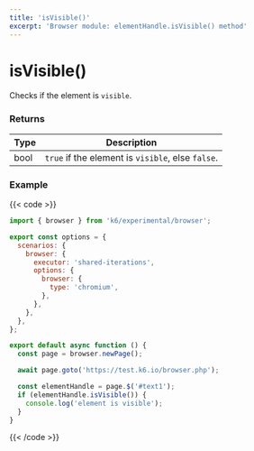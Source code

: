 ```yaml
---
title: 'isVisible()'
excerpt: 'Browser module: elementHandle.isVisible() method'
---
```


# isVisible()

Checks if the element is `visible`.

### Returns

| Type | Description                                       |
| ---- | ------------------------------------------------- |
| bool | `true` if the element is `visible`, else `false`. |

### Example

{{< code >}}

```javascript
import { browser } from 'k6/experimental/browser';

export const options = {
  scenarios: {
    browser: {
      executor: 'shared-iterations',
      options: {
        browser: {
          type: 'chromium',
        },
      },
    },
  },
};

export default async function () {
  const page = browser.newPage();

  await page.goto('https://test.k6.io/browser.php');

  const elementHandle = page.$('#text1');
  if (elementHandle.isVisible()) {
    console.log('element is visible');
  }
}
```

{{< /code >}}
